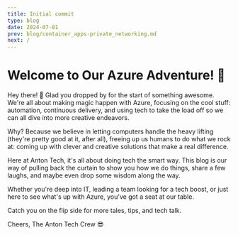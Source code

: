 ```yaml
---
title: Initial commit
type: blog
date: 2024-07-01
prev: blog/container_apps-private_networking.md
next: /
---
```


# Welcome to Our Azure Adventure! 🚀

Hey there! 👋 Glad you dropped by for the start of something awesome. We're all about making magic happen with Azure, focusing on the cool stuff: automation, continuous delivery, and using tech to take the load off so we can all dive into more creative endeavors.

Why? Because we believe in letting computers handle the heavy lifting (they're pretty good at it, after all), freeing up us humans to do what we rock at: coming up with clever and creative solutions that make a real difference.

Here at Anton Tech, it's all about doing tech the smart way. This blog is our way of pulling back the curtain to show you how we do things, share a few laughs, and maybe even drop some wisdom along the way.

Whether you're deep into IT, leading a team looking for a tech boost, or just here to see what's up with Azure, you've got a seat at our table.

Catch you on the flip side for more tales, tips, and tech talk.

Cheers,
The Anton Tech Crew 😎
